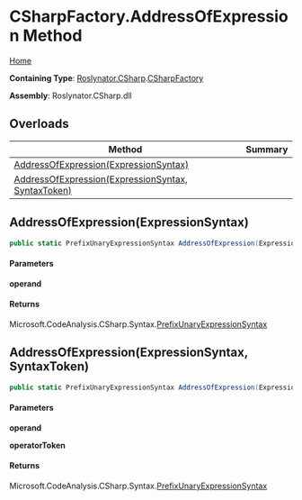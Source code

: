 # CSharpFactory\.AddressOfExpression Method

[Home](../../../../README.md)

**Containing Type**: [Roslynator.CSharp](../../README.md)\.[CSharpFactory](../README.md)

**Assembly**: Roslynator\.CSharp\.dll

## Overloads

| Method | Summary |
| ------ | ------- |
| [AddressOfExpression(ExpressionSyntax)](#Roslynator_CSharp_CSharpFactory_AddressOfExpression_Microsoft_CodeAnalysis_CSharp_Syntax_ExpressionSyntax_) | |
| [AddressOfExpression(ExpressionSyntax, SyntaxToken)](#Roslynator_CSharp_CSharpFactory_AddressOfExpression_Microsoft_CodeAnalysis_CSharp_Syntax_ExpressionSyntax_Microsoft_CodeAnalysis_SyntaxToken_) | |

## AddressOfExpression\(ExpressionSyntax\)<a name="Roslynator_CSharp_CSharpFactory_AddressOfExpression_Microsoft_CodeAnalysis_CSharp_Syntax_ExpressionSyntax_"></a>

```csharp
public static PrefixUnaryExpressionSyntax AddressOfExpression(ExpressionSyntax operand)
```

#### Parameters

**operand**



#### Returns

Microsoft\.CodeAnalysis\.CSharp\.Syntax\.[PrefixUnaryExpressionSyntax](https://docs.microsoft.com/en-us/dotnet/api/microsoft.codeanalysis.csharp.syntax.prefixunaryexpressionsyntax)

## AddressOfExpression\(ExpressionSyntax, SyntaxToken\)<a name="Roslynator_CSharp_CSharpFactory_AddressOfExpression_Microsoft_CodeAnalysis_CSharp_Syntax_ExpressionSyntax_Microsoft_CodeAnalysis_SyntaxToken_"></a>

```csharp
public static PrefixUnaryExpressionSyntax AddressOfExpression(ExpressionSyntax operand, SyntaxToken operatorToken)
```

#### Parameters

**operand**



**operatorToken**



#### Returns

Microsoft\.CodeAnalysis\.CSharp\.Syntax\.[PrefixUnaryExpressionSyntax](https://docs.microsoft.com/en-us/dotnet/api/microsoft.codeanalysis.csharp.syntax.prefixunaryexpressionsyntax)

